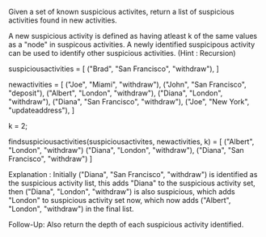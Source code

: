 Given a set of known suspicious activites, return a list of suspicious activities found in new activities.

A new suspicious activity is defined as having atleast k of the same values as a "node" in suspicous activities.
A newly identified suspicipous activity can be used to identify other suspicious activities. (Hint : Recursion)

suspiciousactivities = [
    ("Brad", "San Francisco", "withdraw"),
]

newactivities = [
    ("Joe", "Miami", "withdraw"),
    ("John", "San Francisco", "deposit"),
    ("Albert", "London", "withdraw"),
    ("Diana", "London", "withdraw"),
    ("Diana", "San Francisco", "withdraw"),
    ("Joe", "New York", "updateaddress"),
]

k = 2;

findsuspiciousactivities(suspiciousactivites, newactivities, k) = [
("Albert", "London", "withdraw")
("Diana", "London", "withdraw"),
("Diana", "San Francisco", "withdraw")
]

Explanation : Initially ("Diana", "San Francisco", "withdraw") is identified as the suspicious activity list, this adds "Diana" to the suspicious activity set,
then ("Diana", "London", "withdraw") is also suspicious, which adds "London" to suspicious activity set now,
which now adds ("Albert", "London", "withdraw") in the final list.

Follow-Up:
Also return the depth of each suspicious activity identified.